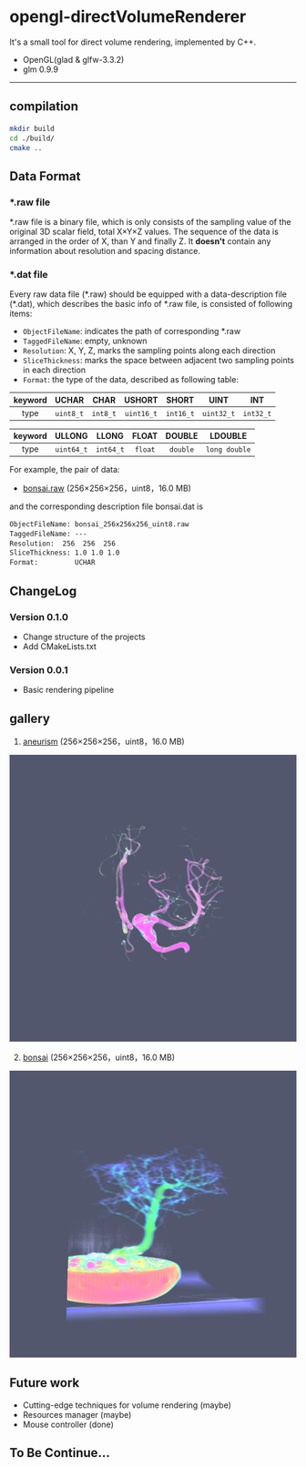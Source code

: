 # opengl-directVolumeRenderer

It's a small tool for direct volume rendering, implemented by C++.

+ OpenGL(glad & glfw-3.3.2)
+ glm 0.9.9
---
## compilation

```bash
mkdir build
cd ./build/
cmake ..
```

## Data Format

### \*.raw file

\*.raw file is a binary file, which is only consists of the sampling value of the original 3D scalar field, total X×Y×Z values. The sequence of the data is arranged in the order of X, than Y and finally Z. It **doesn't** contain any information about resolution and spacing distance.

### \*.dat file

Every raw data file (\*.raw) should be equipped with a data-description file (\*.dat), which describes the basic info of \*.raw file, is consisted of following items:

+ `ObjectFileName`: indicates the path of corresponding \*.raw
+ `TaggedFileName`: empty, unknown
+ `Resolution`: X, Y, Z, marks the sampling points along each direction
+ `SliceThickness`: marks the space between adjacent two sampling points in each direction
+ `Format`: the type of the data, described as following table:

keyword | UCHAR | CHAR | USHORT | SHORT | UINT | INT
:--: | :--: | :--: | :--: | :--: | :--: | :--: 
type | `uint8_t` | `int8_t` | `uint16_t` | `int16_t` | `uint32_t` | `int32_t` 

keyword | ULLONG | LLONG | FLOAT | DOUBLE | LDOUBLE
:--: | :--: | :--: | :--: | :--: | :--:
type | `uint64_t` | `int64_t` | `float` | `double` | `long double`

For example, the pair of data:
+ [bonsai.raw]([gallery/bonsai.png](http://cdn.klacansky.com/open-scivis-datasets/bonsai/bonsai_256x256x256_uint8.raw)) (256×256×256，uint8，16.0 MB)

and the corresponding description file bonsai.dat is

```txt
ObjectFileName: bonsai_256x256x256_uint8.raw
TaggedFileName: ---
Resolution:  256  256  256
SliceThickness: 1.0 1.0 1.0
Format:         UCHAR
```

## ChangeLog

### Version 0.1.0
+ Change structure of the projects
+ Add CMakeLists.txt
### Version 0.0.1
+ Basic rendering pipeline

## gallery

1. [aneurism](http://cdn.klacansky.com/open-scivis-datasets/aneurism/aneurism_256x256x256_uint8.raw) (256×256×256，uint8，16.0 MB)

![aneurism](./gallery/aneurism.png)

2. [bonsai]([gallery/bonsai.png](http://cdn.klacansky.com/open-scivis-datasets/bonsai/bonsai_256x256x256_uint8.raw)) (256×256×256，uint8，16.0 MB)

![bonsai](gallery/bonsai.png)

## Future work

+ Cutting-edge techniques for volume rendering (maybe)
+ Resources manager (maybe)
+ Mouse controller (done)

## To Be Continue...